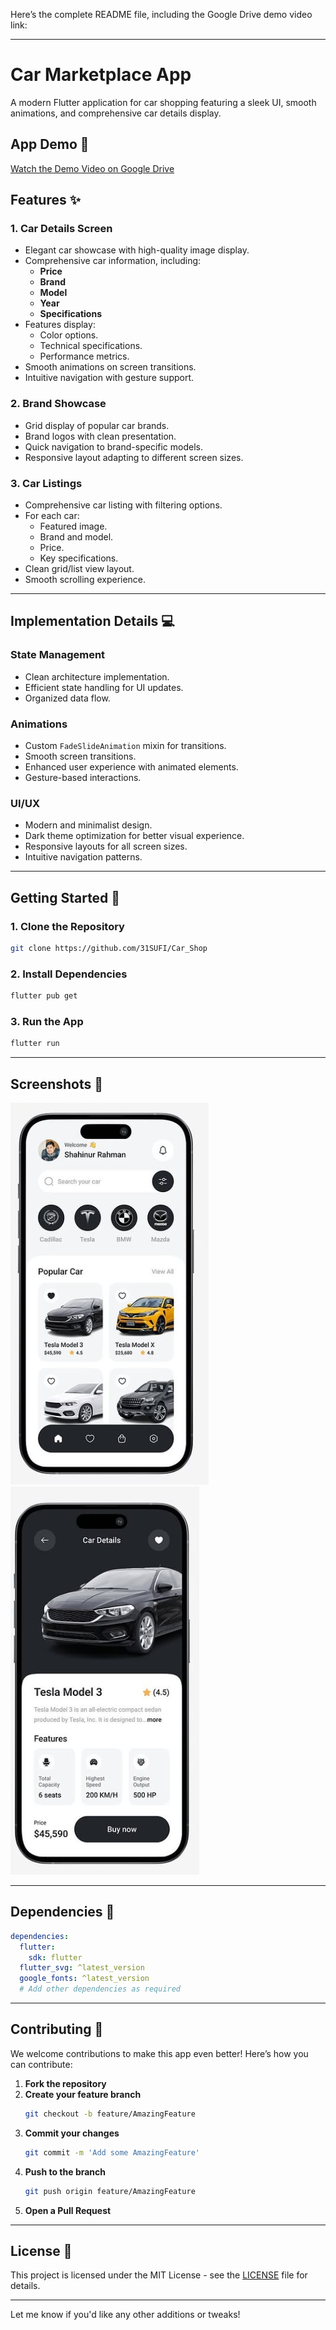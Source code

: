 Here’s the complete README file, including the Google Drive demo video link:

---

# Car Marketplace App

A modern Flutter application for car shopping featuring a sleek UI, smooth animations, and comprehensive car details display.

## App Demo 🎥

[Watch the Demo Video on Google Drive](https://drive.google.com/file/d/10Sh9dzM4qhNXWcdaqWcBR1_VCt5lArYs/view?usp=drivesdk)  


## Features ✨

### 1. **Car Details Screen**
- Elegant car showcase with high-quality image display.
- Comprehensive car information, including:
  - **Price**
  - **Brand**
  - **Model**
  - **Year**
  - **Specifications**
- Features display:
  - Color options.
  - Technical specifications.
  - Performance metrics.
- Smooth animations on screen transitions.
- Intuitive navigation with gesture support.

### 2. **Brand Showcase**
- Grid display of popular car brands.
- Brand logos with clean presentation.
- Quick navigation to brand-specific models.
- Responsive layout adapting to different screen sizes.

### 3. **Car Listings**
- Comprehensive car listing with filtering options.
- For each car:
  - Featured image.
  - Brand and model.
  - Price.
  - Key specifications.
- Clean grid/list view layout.
- Smooth scrolling experience.

---

## Implementation Details 💻

### **State Management**
- Clean architecture implementation.
- Efficient state handling for UI updates.
- Organized data flow.

### **Animations**
- Custom `FadeSlideAnimation` mixin for transitions.
- Smooth screen transitions.
- Enhanced user experience with animated elements.
- Gesture-based interactions.

### **UI/UX**
- Modern and minimalist design.
- Dark theme optimization for better visual experience.
- Responsive layouts for all screen sizes.
- Intuitive navigation patterns.

---

## Getting Started 🚀

### 1. Clone the Repository
```bash
git clone https://github.com/31SUFI/Car_Shop
```

### 2. Install Dependencies
```bash
flutter pub get
```

### 3. Run the App
```bash
flutter run
```

---

## Screenshots 📸

![Car Details Screen](image.png)  ![Brand Showcase Screen](image-1.png)


---

## Dependencies 🧩
```yaml
dependencies:
  flutter:
    sdk: flutter
  flutter_svg: ^latest_version
  google_fonts: ^latest_version
  # Add other dependencies as required
```

---

## Contributing 🤝

We welcome contributions to make this app even better! Here’s how you can contribute:

1. **Fork the repository**
2. **Create your feature branch**
   ```bash
   git checkout -b feature/AmazingFeature
   ```
3. **Commit your changes**
   ```bash
   git commit -m 'Add some AmazingFeature'
   ```
4. **Push to the branch**
   ```bash
   git push origin feature/AmazingFeature
   ```
5. **Open a Pull Request**

---

## License 📄

This project is licensed under the MIT License - see the [LICENSE](LICENSE) file for details.

---

Let me know if you'd like any other additions or tweaks!
